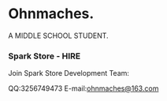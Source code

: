 # Ohnmaches.

A MIDDLE SCHOOL STUDENT.

### Spark Store - HIRE

Join Spark Store Development Team: 

QQ:3256749473  E-mail:ohnmaches@163.com

